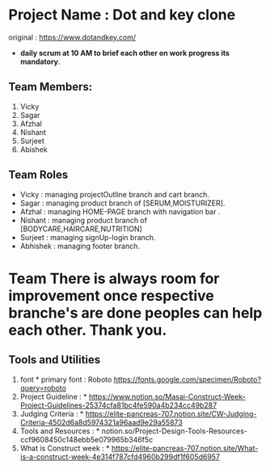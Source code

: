 # Project Name : Dot and key clone
  original : https://www.dotandkey.com/
  * **daily scrum at 10 AM to brief each other on work progress its mandatory**.
## Team Members:
   1. Vicky
   2. Sagar
   3. Afzhal
   4. Nishant
   5. Surjeet
   6. Abishek

## Team Roles
   * Vicky : managing projectOutline branch and cart branch.
   * Sagar : managing product branch of [SERUM,MOISTURIZER].
   * Afzhal : managing HOME-PAGE branch with navigation bar .
   * Nishant :  managing product branch of [BODYCARE,HAIRCARE,NUTRITION]
   * Surjeet :  managing signUp-login branch.
   * Abhishek : managing footer branch.

# Team There is always room for improvement once respective branche's are done peoples can help each other. Thank you. 

## Tools and Utilities
   1. font 
     * primary font : Roboto https://fonts.google.com/specimen/Roboto?query=roboto
   2. Project Guideline : 
     * https://www.notion.so/Masai-Construct-Week-Project-Guidelines-25374cfa81bc4fe590a4b234cc49b287
   3. Judging Criteria :
     * https://elite-pancreas-707.notion.site/CW-Judging-Criteria-4502d6a8d5974321a96aad9e29a55873
   4. Tools and Resources :
     * notion.so/Project-Design-Tools-Resources-ccf9608450c148ebb5e079965b346f5c
   5. What is Construct week :
     * https://elite-pancreas-707.notion.site/What-is-a-construct-week-4e314f787cfd4960b299df1f605d6957
